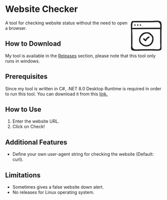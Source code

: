 # Website Checker
<img src="/checkbox.jpg?raw=true" width="100" align="right">
A tool for checking website status without the need to open a browser.

## How to Download

My tool is available in the [Releases](https://github.com/suryanarayanrenjith/Website-Checker/releases) section, please note that this tool only runs in windows.

## Prerequisites
Since my tool is written in C#, .NET 8.0 Desktop Runtime is required in order to run this tool. You can download it from this 
[link.](https://download.visualstudio.microsoft.com/download/pr/51bc18ac-0594-412d-bd63-18ece4c91ac4/90b47b97c3bfe40a833791b166697e67/windowsdesktop-runtime-8.0.3-win-x64.exe")
## How to Use
1) Enter the website URL.
2) Click on Check!
## Additional Features
- Define your own user-agent string for checking the website (Default: curl).
## Limitations
- Sometimes gives a false website down alert.
- No releases for Linux operating system.
